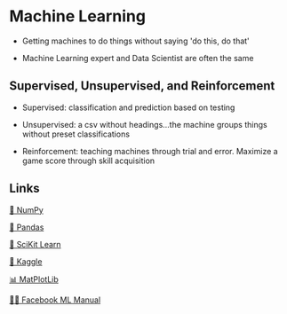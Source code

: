 # Machine Learning

- Getting machines to do things without saying 'do this, do that'

- Machine Learning expert and Data Scientist are often the same

## Supervised, Unsupervised, and Reinforcement

- Supervised: classification and prediction based on testing

- Unsupervised: a csv without headings...the machine groups things without preset classifications

- Reinforcement: teaching machines through trial and error. Maximize a game score through skill acquisition

## Links

[🔢 NumPy](https://numpy.org/)

[🐼 Pandas](https://pandas.pydata.org/)

[🔬 SciKit Learn](https://scikit-learn.org/stable/)

[🦌 Kaggle](https://www.kaggle.com/)

[📊 MatPlotLib](https://matplotlib.org/)

[🧟‍♂️ Facebook ML Manual](https://research.facebook.com/blog/2018/05/the-facebook-field-guide-to-machine-learning-video-series/)
